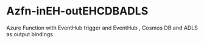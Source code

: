 # Azfn-inEH-outEHCDBADLS
Azure Function with EventHub trigger and EventHub , Cosmos DB  and ADLS as output bindings
